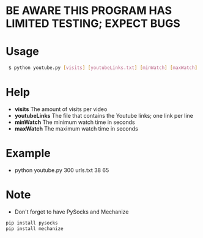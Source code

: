 # BE AWARE THIS PROGRAM HAS LIMITED TESTING; EXPECT BUGS

# Usage
```sh
 $ python youtube.py [visits] [youtubeLinks.txt] [minWatch] [maxWatch]
 ```

# Help
 - **visits** The amount of visits per video
 - **youtubeLinks** The file that contains the Youtube links; one link per line
 - **minWatch** The minimum watch time in seconds
 - **maxWatch** The maximum watch time in seconds

# Example
 - python youtube.py 300 urls.txt 38 65

# Note
 - Don't forget to have PySocks and Mechanize
```py
pip install pysocks
pip install mechanize
```
